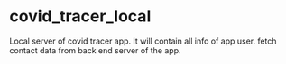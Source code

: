 # covid_tracer_local
Local server of covid tracer app. It will contain all info of app user. 
fetch contact data from back end server of the app.
